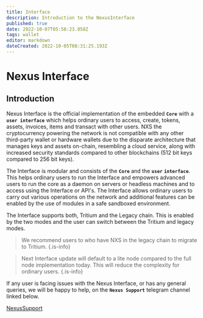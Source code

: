 ```yaml
---
title: Interface
description: Introduction to the NexusInterface
published: true
date: 2022-10-07T05:58:23.058Z
tags: wallet
editor: markdown
dateCreated: 2022-10-05T08:31:25.193Z
---
```


# Nexus Interface

## **Introduction**

Nexus Interface is the official implementation of the embedded **`Core`** with a **`user interface`** which helps ordinary users to access, create, tokens, assets, invoices, items and transact with other users. NXS the cryptocurrency powering the network is not compatible with any other third-party wallet or hardware wallets due to the disparate architecture that manages keys and assets on-chain, resembling a cloud service, along with increased security standards compared to other blockchains (512 bit keys compared to 256 bit keys).

The Interface is modular and consists of the **`Core`** and the  **`user`** **`interface`**. This helps ordinary users to run the Interface and empowers advanced users to run the core as a daemon on servers or headless machines and to access using the Interface or API's. The Interface allows ordinary users to carry out various operations on the network and additional features can be enabled by the use of modules in a safe sandboxed environment.

The Interface supports both, Tritium and the Legacy chain. This is enabled by the two modes and the user can switch between the Tritium and legacy modes.


> We recommend users to who have NXS in the legacy chain to migrate to Tritium.
{.is-info}

> Next Interface update will default to a lite node compared to the full node implementation today. This will reduce the complexity for ordinary users.
{.is-info}

If any user is facing issues with the Nexus Interface, or has any general queries, we will be happy to help, on the **`Nexus Support`** telegram channel linked below.&#x20;

[NexusSupport](https://t.me/NexusSupport)
